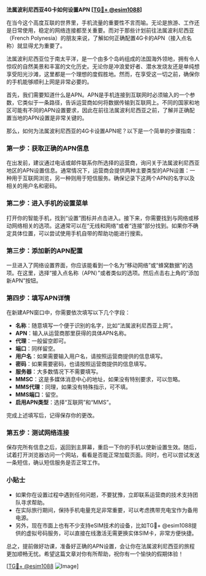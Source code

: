 **法属波利尼西亚4G卡如何设置APN [[TG💪+ @esim1088](https://t.me/s/esim1088)]**

在当今这个高度互联的世界里，手机流量的重要性不言而喻。无论是旅游、工作还是日常使用，稳定的网络连接都至关重要。而对于那些计划前往法属波利尼西亚（French Polynesia）的朋友来说，了解如何正确配置4G卡的APN（接入点名称）就显得尤为重要了。

法属波利尼西亚位于南太平洋，是一个由多个岛屿组成的法国海外领地，拥有令人惊叹的自然美景和丰富的文化历史。无论你是冲浪爱好者、潜水发烧友还是单纯想享受阳光沙滩，这里都是一个理想的度假胜地。然而，在享受这一切之前，确保你的手机能够顺利上网是非常必要的。

首先，我们需要知道什么是APN。APN是手机连接到互联网时必须输入的一个参数，它类似于一条路径，告诉运营商如何将数据传输到互联网上。不同的国家和地区可能有不同的APN设置要求，因此在前往法属波利尼西亚之前，了解并正确配置当地的APN设置是非常关键的。

那么，如何为法属波利尼西亚的4G卡设置APN呢？以下是一个简单的步骤指南：

### 第一步：获取正确的APN信息

在出发前，建议通过电话或邮件联系你所选择的运营商，询问关于法属波利尼西亚地区的APN设置信息。通常情况下，运营商会提供两种主要类型的APN设置：一种用于互联网浏览，另一种则用于短信服务。确保记录下这两个APN的名字以及相关的用户名和密码。

### 第二步：进入手机的设置菜单

打开你的智能手机，找到“设置”图标并点击进入。接下来，你需要找到与网络或移动网络相关的选项。这通常可以在“无线和网络”或者“连接”部分找到。如果你不确定具体位置，可以尝试使用手机自带的帮助功能进行搜索。

### 第三步：添加新的APN配置

一旦进入了网络设置界面，你应该能看到一个名为“移动网络”或“蜂窝数据”的选项。在这里，选择“接入点名称（APN）”或者类似的选项。然后点击右上角的“添加新APN”按钮。

### 第四步：填写APN详情

在新建APN窗口中，你需要依次填写以下几个字段：
- **名称**：随意填写一个便于识别的名字，比如“法属波利尼西亚上网”。
- **APN**：输入从运营商那里获得的具体APN名称。
- **代理**：一般留空即可。
- **端口**：同样留空。
- **用户名**：如果需要输入用户名，请按照运营商提供的信息填写。
- **密码**：如果需要密码，也请按照运营商提供的信息填写。
- **服务器**：大多数情况下不需要填写。
- **MMSC**：这是多媒体消息中心的地址，如果没有特别要求，可以忽略。
- **MMS代理**：同理，如果没有特殊指示，可不填。
- **MMS端口**：留空。
- **启用APN类型**：选择“互联网”和“MMS”。

完成上述填写后，记得保存你的更改。

### 第五步：测试网络连接

保存完所有信息之后，返回到主屏幕，重启一下你的手机以使新设置生效。随后，试着打开浏览器访问一个网站，看看是否能正常加载页面。同时，也可以尝试发送一条短信，确认短信服务是否正常工作。

### 小贴士

- 如果你在设置过程中遇到任何问题，不要犹豫，立即联系运营商的技术支持团队寻求帮助。
- 在实际旅行期间，保持手机电量充足非常重要，可以考虑携带充电宝作为备用电源。
- 另外，现在市面上也有不少支持eSIM技术的设备，比如TG💪+ @esim1088提供的虚拟号码服务，可以直接在线激活无需更换实体SIM卡，非常方便快捷。

总之，提前做好功课，准备好正确的APN设置，会让你在法属波利尼西亚的旅程更加顺畅无忧。希望这篇文章对你有所帮助，祝你有一个愉快的假期体验！

[[TG💪+ @esim1088](https://t.me/s/esim1088) ![Image](https://i.postimg.cc/4NQfJmqS/Snipaste-2025-05-13-00-14-12.png)]
